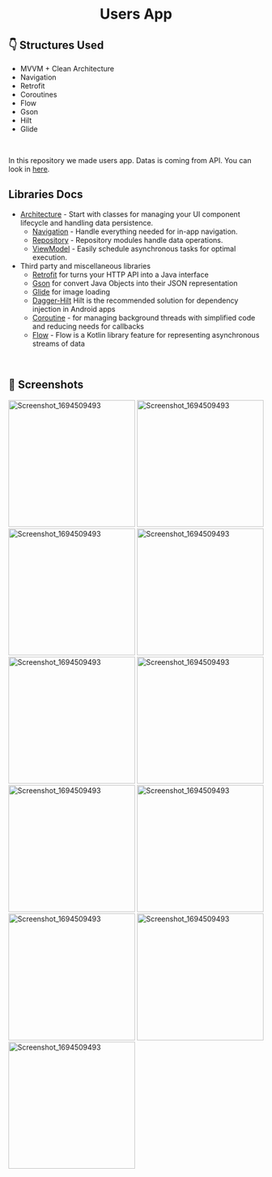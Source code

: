 # <p align="center"> Users App </p>  

## :point_down: Structures Used
- MVVM + Clean Architecture
- Navigation
- Retrofit
- Coroutines
- Flow
- Gson
- Hilt
- Glide
<br>

In this repository we made users app. Datas is coming from API. You can look in [here][1].

Libraries Docs
--------------
* [Architecture][10] - Start with classes for managing your UI component lifecycle and handling data
  persistence.
  * [Navigation][14] - Handle everything needed for in-app navigation.
  * [Repository][18] - Repository modules handle data operations.
  * [ViewModel][17] - Easily schedule asynchronous tasks for optimal execution.
* Third party and miscellaneous libraries
  * [Retrofit][90] for turns your HTTP API into a Java interface
  * [Gson][91] for convert Java Objects into their JSON representation
  * [Glide][92] for image loading
  * [Dagger-Hilt][93] Hilt is the recommended solution for dependency injection in Android apps
  * [Coroutine][15] - for managing background threads with simplified code and reducing needs for callbacks
  * [Flow][30] - Flow is a Kotlin library feature for representing asynchronous streams of data
<br>

## 📸 Screenshots
<p align="center">

</p>
<img src="https://github.com/hakanozer/tukcell_kotlin_2024/assets/70448538/2136c511-e1d9-45ad-bc4e-aae0dcf0ef9" alt="Screenshot_1694509493" width="250" height="auto">
<img src="https://github.com/hakanozer/tukcell_kotlin_2024/assets/70448538/ed957985-3278-4c15-a07c-fff22ae4ca41" alt="Screenshot_1694509493" width="250" height="auto">
<img src="https://github.com/hakanozer/tukcell_kotlin_2024/assets/70448538/7729dfd6-de9f-4651-8efd-e525c2d6c958" alt="Screenshot_1694509493" width="250" height="auto">
<img src="https://github.com/hakanozer/tukcell_kotlin_2024/assets/70448538/d9f31e55-8a6c-4c3e-b9ec-1525b37c73d3" alt="Screenshot_1694509493" width="250" height="auto">
<img src="https://github.com/hakanozer/tukcell_kotlin_2024/assets/70448538/2657f1dc-e29a-4a02-aa34-2dfc56220120" alt="Screenshot_1694509493" width="250" height="auto">
<img src="https://github.com/hakanozer/tukcell_kotlin_2024/assets/70448538/82d0440e-8465-4bb4-8473-e217ccf135c6" alt="Screenshot_1694509493" width="250" height="auto">
<img src="https://github.com/hakanozer/tukcell_kotlin_2024/assets/70448538/b6fd03e1-467f-4df6-b4f4-0ecd78927877" alt="Screenshot_1694509493" width="250" height="auto">
<img src="https://github.com/hakanozer/tukcell_kotlin_2024/assets/70448538/a1bf2985-ad20-46ff-b038-c30a3ed3e7bf" alt="Screenshot_1694509493" width="250" height="auto">
<img src="https://github.com/hakanozer/tukcell_kotlin_2024/assets/70448538/16864f73-1e72-46f4-9d10-b0e98d794a9b" alt="Screenshot_1694509493" width="250" height="auto">
<img src="https://github.com/hakanozer/tukcell_kotlin_2024/assets/70448538/18d8f997-c48d-44b7-b18e-31a156f73648" alt="Screenshot_1694509493" width="250" height="auto">
<img src="https://github.com/hakanozer/tukcell_kotlin_2024/assets/70448538/9ce75322-1b7c-4ed5-ab39-90e35f0976d4" alt="Screenshot_1694509493" width="250" height="auto">

[1]: https://dummyjson.com/users/
[10]: https://developer.android.com/topic/architecture
[15]: https://developer.android.com/kotlin/coroutines
[14]: https://developer.android.com/guide/navigation
[17]: https://developer.android.com/topic/libraries/architecture/viewmodel
[18]: https://developer.android.com/jetpack/guide#fetch-data
[90]: https://square.github.io/retrofit/
[91]: https://github.com/google/gson
[92]: https://github.com/bumptech/glide
[30]: https://developer.android.com/kotlin/flow
[93]: https://developer.android.com/training/dependency-injection/hilt-android
